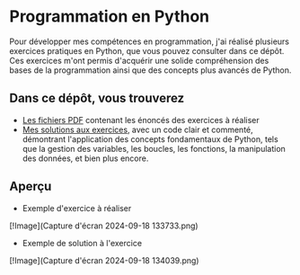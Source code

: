 # Programmation en Python
Pour développer mes compétences en programmation, j'ai réalisé plusieurs exercices pratiques en Python, que vous pouvez consulter dans ce dépôt.
Ces exercices m'ont permis d'acquérir une solide compréhension des bases de la programmation ainsi que des concepts plus avancés de Python.


## Dans ce dépôt, vous trouverez 

* [Les fichiers PDF](https://github.com/imedadjelia/Python_Algorithmie/tree/main/Exercices%20%C3%A0%20r%C3%A9aliser%20PDF) contenant les énoncés des exercices à réaliser
* [Mes solutions aux exercices](https://github.com/imedadjelia/Python_Algorithmie/tree/main/R%C3%A9alisation%20exercices%20python), avec un code clair et commenté, démontrant l'application des concepts fondamentaux de Python, tels que la gestion des variables, les boucles, les fonctions, la manipulation des données, et bien plus encore.

## Aperçu
* Exemple d'exercice à réaliser

[!Image](Capture d'écran 2024-09-18 133733.png)

* Exemple de solution à l'exercice

[!Image](Capture d'écran 2024-09-18 134039.png)
